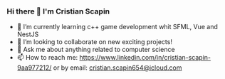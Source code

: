 ### Hi there 👋 I'm Cristian Scapin

- 🌱 I’m currently learning c++ game development whit SFML, Vue and NestJS
- 👯 I’m looking to collaborate on new exciting projects!
- 💬 Ask me about anything related to computer science
- 📫 How to reach me: https://www.linkedin.com/in/cristian-scapin-9aa977212/ or by email: cristian.scapin654@icloud.com

